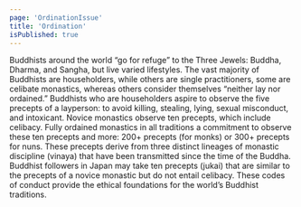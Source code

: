 ```yaml
---
page: 'OrdinationIssue'
title: 'Ordination'
isPublished: true
---
```


Buddhists around the world “go for refuge” to the Three Jewels: Buddha, Dharma, and Sangha, but live varied lifestyles. The vast majority of Buddhists are householders, while others are single practitioners, some are celibate monastics, whereas others consider themselves “neither lay nor ordained.” Buddhists who are householders aspire to observe the five precepts of a layperson: to avoid killing, stealing, lying, sexual misconduct, and intoxicant. Novice monastics observe ten precepts, which include celibacy. Fully ordained monastics in all traditions a commitment to observe these ten precepts and more: 200+ precepts (for monks) or 300+ precepts for nuns. These precepts derive from three distinct lineages of monastic discipline (vinaya) that have been transmitted since the time of the Buddha. Buddhist followers in Japan may take ten precepts (jukai) that are similar to the precepts of a novice monastic but do not entail celibacy. These codes of conduct provide the ethical foundations for the world’s Buddhist traditions.
